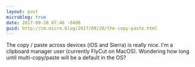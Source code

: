 ```yaml
---
layout: post
microblog: true
date: 2017-09-28 07:46 -0400
guid: http://cm.micro.blog/2017/09/28/the-copy-paste.html
---
```

The copy / paste across devices (iOS and Sierra) is really nice. I'm a clipboard manager user (currently FlyCut on MacOS). Wondering how long until multi-copy/paste will be a default in the OS?
